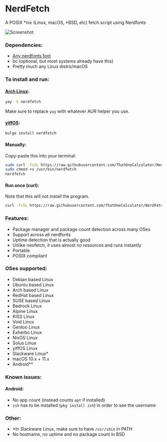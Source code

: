 # NerdFetch
 A POSIX \*nix (Linux, macOS, \*BSD, etc) fetch script using Nerdfonts

<!-- ![Screenshot](https://i.imgur.com/and9kuQ.png) -->
![Screenshot](https://linus-sex.tips/YaceZlOLdx.png)

### Dependencies:

- [Any nerdfonts font](https://www.nerdfonts.com/font-downloads)
- bc (optional, but most systems already have this)
- Pretty much any Linux distro/macOS

### To install and run:

#### [Arch Linux](https://aur.archlinux.org/packages/nerdfetch/):

```sh
yay -S nerdfetch
```
Make sure to replace `yay` with whatever AUR helper you use. 

#### [yiffOS](https://git.yiffos.gay/Packaging/packages/src/branch/main/nerdfetch):
```sh
bulge install nerdfetch
```

#### Manually:

Copy-paste this into your terminal:

```sh
sudo curl -fsSL https://raw.githubusercontent.com/ThatOneCalculator/NerdFetch/master/nerdfetch -o /usr/bin/nerdfetch
sudo chmod +x /usr/bin/nerdfetch
nerdfetch
```

#### Run once (curl):

Note that this will not install the program.
```sh
curl -fsSL https://raw.githubusercontent.com/ThatOneCalculator/NerdFetch/master/nerdfetch | sh
```

### Features:
- Package manager and package count detection across many OSes
- Support across all nerdfonts
- Uptime detection that is actually good
- Unlike neofetch, it uses almost no resources and runs instantly
- Portable
- POSIX compliant

### OSes supported:
- Debian based Linux
- Ubuntu based Linux
- Arch based Linux
- RedHat based Linux
- SUSE based Linux
- Bedrock Linux
- Alpine Linux
- KISS Linux
- Void Linux
- Gentoo Linux
- Exherbo Linux
- NixOS Linux
- Solus Linux
- yiffOS Linux
- Slackware Linux\*
- macOS 10.x + 11.x
- Android\*\*

### Known issues:
#### Android:
- No app count (instead counts `apt` if installed)
- `zsh` has to be installed (`pkg install zsh`) in order to see the username
### Other:
- \*In Slackware Linux, make sure to have `/usr/sbin` in PATH
- No hostname, no uptime and no package count in BSD
